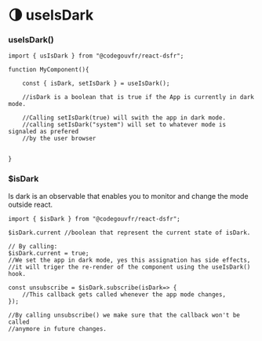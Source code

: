 # 🌗 useIsDark

### useIsDark()

```tsx
import { usIsDark } from "@codegouvfr/react-dsfr";

function MyComponent(){

    const { isDark, setIsDark } = useIsDark();
    
    //isDark is a boolean that is true if the App is currently in dark mode.
    
    //Calling setIsDark(true) will swith the app in dark mode. 
    //calling setIsDark("system") will set to whatever mode is signaled as prefered
    //by the user browser


}
```

### $isDark

Is dark is an observable that enables you to monitor and change the mode outside react. &#x20;

```tsx
import { $isDark } from "@codegouvfr/react-dsfr";

$isDark.current //boolean that represent the current state of isDark.  

// By calling:  
$isDark.current = true;  
//We set the app in dark mode, yes this assignation has side effects,
//it will triger the re-render of the component using the useIsDark() hook.

const unsubscribe = $isDark.subscribe(isDark=> {
    //This callback gets called whenever the app mode changes,
});

//By calling unsubscribe() we make sure that the callback won't be called
//anymore in future changes.  
```
